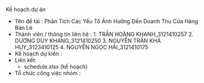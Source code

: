 Kế hoạch dự án 
  * Tên đề tài : Phân Tích Các Yếu Tố Ảnh Hưởng Đến Doanh Thu Cửa Hàng Bán Lẻ
  * Thành viên / thông tin liên hệ :
          1. 	TRẦN HOÀNG KHANH_3121410257 
          2. 	DƯƠNG DUY KHANG_3121410250 
          3. 	NGUYỄN TRẦN KHẢ HUY_3123410125 
          4. 	NGUYỄN NGỌC HẢI_3121410175
  * Kế hoạch dự kiến :
  * Liên kết:
      + schedule.xlsx (kế hoạch)
  * Tổ chức công việc nhóm :
